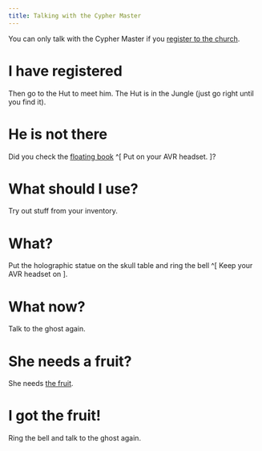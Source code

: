 ```yaml
---
title: Talking with the Cypher Master
---
```


You can only talk with the Cypher Master if you [register to the church](030-register.md).

# I have registered
Then go to the Hut to meet him. The Hut is in the Jungle (just go right until you find it).

# He is not there
Did you check the [floating book](035-floating-book.md) ^[ Put on your AVR headset. ]?

# What should I use?
Try out stuff from your inventory.

# What?
Put the holographic statue on the skull table and ring the bell ^[ Keep your AVR headset on ].

# What now?
Talk to the ghost again.

# She needs a fruit?
She needs [the fruit](070-fruit.md).

# I got the fruit!
Ring the bell and talk to the ghost again.
